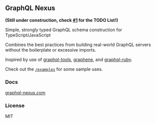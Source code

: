 ## GraphQL Nexus

**(Still under construction, check [#1](https://github.com/graphql-nexus/nexus/issues/1) for the TODO List!)**

Simple, strongly typed GraphQL schema construction for TypeScript/JavaScript

Combines the best practices from building real-world GraphQL servers without the boilerplate or excessive imports.

Inspired by use of [graphql-tools](https://github.com/apollographql/graphql-tools), [graphene](https://docs.graphene-python.org/en/latest/), and [graphql-ruby](https://github.com/rmosolgo/graphql-ruby).

Check out the [`/examples`](/examples) for some sample uses.

### Docs

[graphql-nexus.com](https://graphql-nexus.com)

### License

MIT
